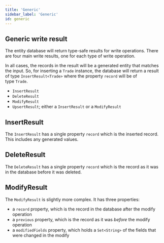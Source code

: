 ```yaml
---
title: 'Generic'
sidebar_label: 'Generic'
id: generic
---
```


## Generic write result


The entity database will return type-safe results for write operations. There are four main write results, one for each type of write operation. 

In all cases, the records in the result will be a generated entity that matches the input. So, for inserting a `Trade` instance, the database will return a result of type `InsertResult<Trade>` where the property `record` will be of type `Trade`.

-   `InsertResult`
-   `DeleteResult`
-   `ModifyResult`
-   `UpsertResult`; either a `InsertResult` or a `ModifyResult`

InsertResult[​](/database/helper-classes/write-results/generic/#insertresultdirect-link-to-heading)
--------------------------------------------------------------------------------------------------------------------------------------------------------------

The `InsertResult` has a single property `record` which is the inserted record. This includes any generated values.

DeleteResult[​](/database/helper-classes/write-results/generic/#deleteresultdirect-link-to-heading)
--------------------------------------------------------------------------------------------------------------------------------------------------------------

The `DeleteResult` has a single property `record` which is the record as it was in the database before it was deleted.

ModifyResult[​](/database/helper-classes/write-results/generic/#modifyresultdirect-link-to-heading)
--------------------------------------------------------------------------------------------------------------------------------------------------------------

The `ModifyResult` is slightly more complex. It has three properties:

-   a `record` property, which is the record in the database after the modify operation
-   a `previous` property, which is the record as it was *before* the modify operation
-   a `modifiedFields` property, which holds a `Set<String>` of the fields that were changed in the modify